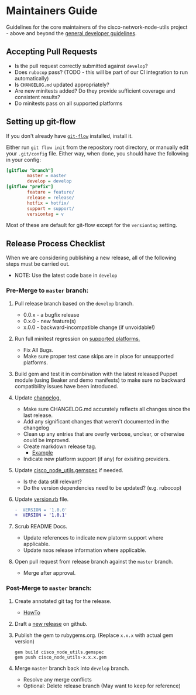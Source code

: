 # Maintainers Guide

Guidelines for the core maintainers of the cisco-network-node-utils project - above and beyond the [general developer guidelines](../CONTRIBUTING.md).

## Accepting Pull Requests

* Is the pull request correctly submitted against `develop`?
* Does `rubocop` pass? (TODO - this will be part of our CI integration to run automatically)
* Is `CHANGELOG.md` updated appropriately?
* Are new minitests added? Do they provide sufficient coverage and consistent results?
* Do minitests pass on all supported platforms

## Setting up git-flow

If you don't already have [`git-flow`](https://github.com/petervanderdoes/gitflow/) installed, install it.

Either run `git flow init` from the repository root directory, or manually edit your `.git/config` file. Either way, when done, you should have the following in your config:

```ini
[gitflow "branch"]
        master = master
        develop = develop
[gitflow "prefix"]
        feature = feature/
        release = release/
        hotfix = hotfix/
        support = support/
        versiontag = v
```

Most of these are default for git-flow except for the `versiontag` setting.

## Release Process Checklist

When we are considering publishing a new release, all of the following steps must be carried out.
   * NOTE: Use the latest code base in `develop`

### Pre-Merge to `master` branch:

1. Pull release branch based on the `develop` branch.
    * 0.0.x - a bugfix release
    * 0.x.0 - new feature(s)
    * x.0.0 - backward-incompatible change (if unvoidable!)

1. Run full minitest regression on [supported platforms.](https://github.com/cisco/cisco-network-node-utils#overview)
    * Fix All Bugs.
    * Make sure proper test case skips are in place for unsupported platforms.
    
1. Build gem and test it in combination with the latest released Puppet module (using Beaker and demo manifests) to make sure no backward compatibility issues have been introduced.

1. Update [changelog.](https://github.com/cisco/cisco-network-node-utils/blob/develop/CHANGELOG.md)
    * Make sure CHANGELOG.md accurately reflects all changes since the last release.
    * Add any significant changes that weren't documented in the changelog
    * Clean up any entries that are overly verbose, unclear, or otherwise could be improved.
    * Create markdown release tag.
      * [Example](https://github.com/cisco/cisco-network-node-utils/blob/develop/CHANGELOG.md#v120)
    * Indicate new platform support (if any) for exisiting providers.
    
1. Update [cisco_node_utils.gemspec](https://github.com/cisco/cisco-network-node-utils/blob/develop/cisco_node_utils.gemspec) if needed.
    * Is the data still relevant?
    * Do the version dependencies need to be updated? (e.g. rubocop)

1. Update [version.rb](https://github.com/cisco/cisco-network-node-utils/blob/develop/lib/cisco_node_utils/version.rb) file.
    ```diff
    -  VERSION = '1.0.0'
    +  VERSION = '1.0.1'
    ```

1. Scrub README Docs.
    * Update references to indicate new platorm support where applicable.
    * Update nxos release information where applicable.
    
1. Open pull request from release branch against the `master` branch.
    * Merge after approval.
    
### Post-Merge to `master` branch:

1. Create annotated git tag for the release.
    * [HowTo](https://git-scm.com/book/en/v2/Git-Basics-Tagging#Annotated-Tags)

2. Draft a [new release](https://github.com/cisco/cisco-network-node-utils/releases) on github.

3. Publish the gem to rubygems.org. (Replace `x.x.x` with actual gem version)
    ```
    gem build cisco_node_utils.gemspec
    gem push cisco_node_utils-x.x.x.gem
    ```
4. Merge `master` branch back into `develop` branch.
    * Resolve any merge conflicts
    * Optional: Delete release branch (May want to keep for reference)
